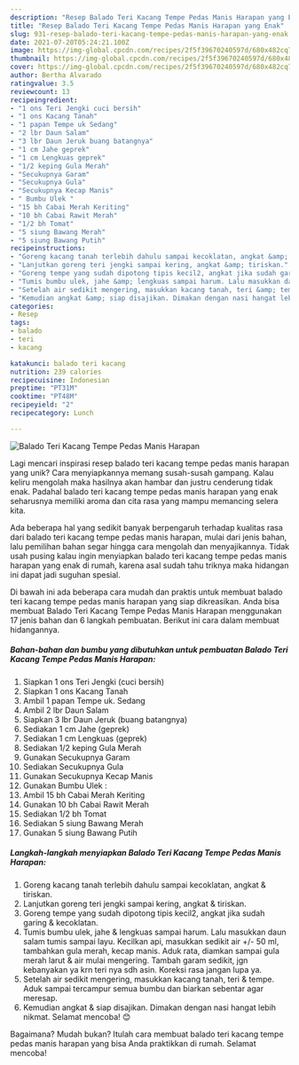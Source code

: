 ```yaml
---
description: "Resep Balado Teri Kacang Tempe Pedas Manis Harapan yang Enak"
title: "Resep Balado Teri Kacang Tempe Pedas Manis Harapan yang Enak"
slug: 931-resep-balado-teri-kacang-tempe-pedas-manis-harapan-yang-enak
date: 2021-07-20T05:24:21.100Z
image: https://img-global.cpcdn.com/recipes/2f5f39670240597d/680x482cq70/balado-teri-kacang-tempe-pedas-manis-harapan-foto-resep-utama.jpg
thumbnail: https://img-global.cpcdn.com/recipes/2f5f39670240597d/680x482cq70/balado-teri-kacang-tempe-pedas-manis-harapan-foto-resep-utama.jpg
cover: https://img-global.cpcdn.com/recipes/2f5f39670240597d/680x482cq70/balado-teri-kacang-tempe-pedas-manis-harapan-foto-resep-utama.jpg
author: Bertha Alvarado
ratingvalue: 3.5
reviewcount: 13
recipeingredient:
- "1 ons Teri Jengki cuci bersih"
- "1 ons Kacang Tanah"
- "1 papan Tempe uk Sedang"
- "2 lbr Daun Salam"
- "3 lbr Daun Jeruk buang batangnya"
- "1 cm Jahe geprek"
- "1 cm Lengkuas geprek"
- "1/2 keping Gula Merah"
- "Secukupnya Garam"
- "Secukupnya Gula"
- "Secukupnya Kecap Manis"
- " Bumbu Ulek "
- "15 bh Cabai Merah Keriting"
- "10 bh Cabai Rawit Merah"
- "1/2 bh Tomat"
- "5 siung Bawang Merah"
- "5 siung Bawang Putih"
recipeinstructions:
- "Goreng kacang tanah terlebih dahulu sampai kecoklatan, angkat &amp; tiriskan."
- "Lanjutkan goreng teri jengki sampai kering, angkat &amp; tiriskan."
- "Goreng tempe yang sudah dipotong tipis kecil2, angkat jika sudah garing &amp; kecoklatan."
- "Tumis bumbu ulek, jahe &amp; lengkuas sampai harum. Lalu masukkan daun salam tumis sampai layu. Kecilkan api, masukkan sedikit air +/- 50 ml, tambahkan gula merah, kecap manis. Aduk rata, diamkan sampai gula merah larut &amp; air mulai mengering. Tambah garam sedikit, jgn kebanyakan ya krn teri nya sdh asin. Koreksi rasa jangan lupa ya."
- "Setelah air sedikit mengering, masukkan kacang tanah, teri &amp; tempe. Aduk sampai tercampur semua bumbu dan biarkan sebentar agar meresap."
- "Kemudian angkat &amp; siap disajikan. Dimakan dengan nasi hangat lebih nikmat. Selamat mencoba! 😊"
categories:
- Resep
tags:
- balado
- teri
- kacang

katakunci: balado teri kacang 
nutrition: 239 calories
recipecuisine: Indonesian
preptime: "PT31M"
cooktime: "PT48M"
recipeyield: "2"
recipecategory: Lunch

---
```



![Balado Teri Kacang Tempe Pedas Manis Harapan](https://img-global.cpcdn.com/recipes/2f5f39670240597d/680x482cq70/balado-teri-kacang-tempe-pedas-manis-harapan-foto-resep-utama.jpg)

Lagi mencari inspirasi resep balado teri kacang tempe pedas manis harapan yang unik? Cara menyiapkannya memang susah-susah gampang. Kalau keliru mengolah maka hasilnya akan hambar dan justru cenderung tidak enak. Padahal balado teri kacang tempe pedas manis harapan yang enak seharusnya memiliki aroma dan cita rasa yang mampu memancing selera kita.



Ada beberapa hal yang sedikit banyak berpengaruh terhadap kualitas rasa dari balado teri kacang tempe pedas manis harapan, mulai dari jenis bahan, lalu pemilihan bahan segar hingga cara mengolah dan menyajikannya. Tidak usah pusing kalau ingin menyiapkan balado teri kacang tempe pedas manis harapan yang enak di rumah, karena asal sudah tahu triknya maka hidangan ini dapat jadi suguhan spesial.


Di bawah ini ada beberapa cara mudah dan praktis untuk membuat balado teri kacang tempe pedas manis harapan yang siap dikreasikan. Anda bisa membuat Balado Teri Kacang Tempe Pedas Manis Harapan menggunakan 17 jenis bahan dan 6 langkah pembuatan. Berikut ini cara dalam membuat hidangannya.

<!--inarticleads1-->

##### Bahan-bahan dan bumbu yang dibutuhkan untuk pembuatan Balado Teri Kacang Tempe Pedas Manis Harapan:

1. Siapkan 1 ons Teri Jengki (cuci bersih)
1. Siapkan 1 ons Kacang Tanah
1. Ambil 1 papan Tempe uk. Sedang
1. Ambil 2 lbr Daun Salam
1. Siapkan 3 lbr Daun Jeruk (buang batangnya)
1. Sediakan 1 cm Jahe (geprek)
1. Sediakan 1 cm Lengkuas (geprek)
1. Sediakan 1/2 keping Gula Merah
1. Gunakan Secukupnya Garam
1. Sediakan Secukupnya Gula
1. Gunakan Secukupnya Kecap Manis
1. Gunakan  Bumbu Ulek :
1. Ambil 15 bh Cabai Merah Keriting
1. Gunakan 10 bh Cabai Rawit Merah
1. Sediakan 1/2 bh Tomat
1. Sediakan 5 siung Bawang Merah
1. Gunakan 5 siung Bawang Putih




<!--inarticleads2-->

##### Langkah-langkah menyiapkan Balado Teri Kacang Tempe Pedas Manis Harapan:

1. Goreng kacang tanah terlebih dahulu sampai kecoklatan, angkat &amp; tiriskan.
1. Lanjutkan goreng teri jengki sampai kering, angkat &amp; tiriskan.
1. Goreng tempe yang sudah dipotong tipis kecil2, angkat jika sudah garing &amp; kecoklatan.
1. Tumis bumbu ulek, jahe &amp; lengkuas sampai harum. Lalu masukkan daun salam tumis sampai layu. Kecilkan api, masukkan sedikit air +/- 50 ml, tambahkan gula merah, kecap manis. Aduk rata, diamkan sampai gula merah larut &amp; air mulai mengering. Tambah garam sedikit, jgn kebanyakan ya krn teri nya sdh asin. Koreksi rasa jangan lupa ya.
1. Setelah air sedikit mengering, masukkan kacang tanah, teri &amp; tempe. Aduk sampai tercampur semua bumbu dan biarkan sebentar agar meresap.
1. Kemudian angkat &amp; siap disajikan. Dimakan dengan nasi hangat lebih nikmat. Selamat mencoba! 😊




Bagaimana? Mudah bukan? Itulah cara membuat balado teri kacang tempe pedas manis harapan yang bisa Anda praktikkan di rumah. Selamat mencoba!

